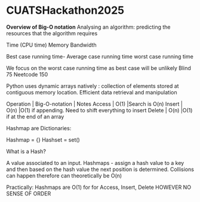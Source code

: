 # CUATSHackathon2025

**Overview of Big-O notation**
Analysing an algorithm: predicting the resources that the algorithm requires

Time (CPU time)
Memory
Bandwidth

Best case running time-
Average case running time
worst case running time

We focus on the worst case running time as best case will be unlikely 
Blind 75
Neetcode 150

Python uses dynamic arrays natively : collection of elements stored at contiguous memory location. Efficient data retrieval and manipulation

Operation | Big-O-notation | Notes
Access    | O(1)           |Search is O(n)
Insert    | O(n)           |O(1) if appending. Need to shift everything to insert
Delete    | O(n)           |O(1) if at the end of an array

Hashmap are Dictionaries:

Hashmap = {}
Hashset = set()

What is a Hash?

A value associated to an input. Hashmaps - assign a hash value to a key and then based on the hash value the next position is determined. Collisions can happen therefore can theoretically be O(n)

Practically: Hashmaps are O(1) for for Access, Insert, Delete HOWEVER NO SENSE OF ORDER


